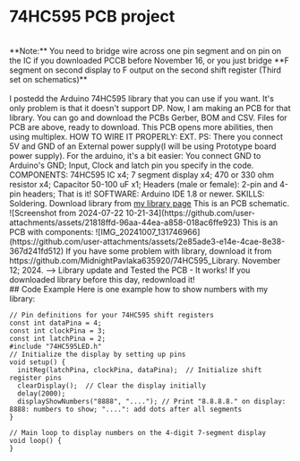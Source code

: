 # 74HC595 PCB project
<br>
**Note:** You need to bridge wire across one pin segment and on pin on the IC if you downloaded PCCB before November 16, or you just bridge **F segment on second display to F output on the second shift register (Third set on schematics)** 
<br>
<br>
I postedd the Arduino 74HC595 library that you can use if you want. It's only problem is that it doesn't support DP. Now, I am making an PCB for that library. You can go and download the PCBs Gerber, BOM and CSV.
Files for PCB are above, ready to download. This PCB opens more abilities, then using multiplex. HOW TO WIRE IT PROPERLY: EXT. PS: There you connect 5V and GND of an External power supply(I will be using Prototype board power supply). For the arduino, it's a bit easier: You connect GND to Arduino's GND; Input, Clock and latch pin you specify in the code.
COMPONENTS: 74HC595 IC x4; 7 segment display x4; 470 or 330 ohm resistor x4; Capacitor 50-100 uF x1; Headers (male or female): 2-pin and 4-pin headers; That is it!
SOFTWARE: Arduino IDE 1.8 or newer.
SKILLS: Soldering.
Download library from <a href="https://github.com/MidnightPavlaka635920/74HC595_Library">my library page</a>
This is an PCB schematic.
![Screenshot from 2024-07-22 10-21-34](https://github.com/user-attachments/assets/21818ffd-96aa-44ea-a858-018ac6ffe923)
This is an PCB with components:
![IMG_20241007_131746966](https://github.com/user-attachments/assets/2e85ade3-e14e-4cae-8e38-367d241fd512)
If you have some problem with library, download it from https://github.com/MidnightPavlaka635920/74HC595_Library.
November 12; 2024. --> Library update and Tested the PCB - It works! If you downloaded library before this day, redownload it!
<br>
## Code Example
Here is one example how to show numbers with my library:

```arduino
// Pin definitions for your 74HC595 shift registers
const int dataPina = 4;
const int clockPina = 3;
const int latchPina = 2;
#include "74HC595LED.h"
// Initialize the display by setting up pins
void setup() {
  initReg(latchPina, clockPina, dataPina);  // Initialize shift register pins
  clearDisplay();  // Clear the display initially
  delay(2000);
  displayShowNumbers("8888", "...."); // Print "8.8.8.8." on display: 8888: numbers to show; "....": add dots after all segments
}

// Main loop to display numbers on the 4-digit 7-segment display
void loop() {
}
